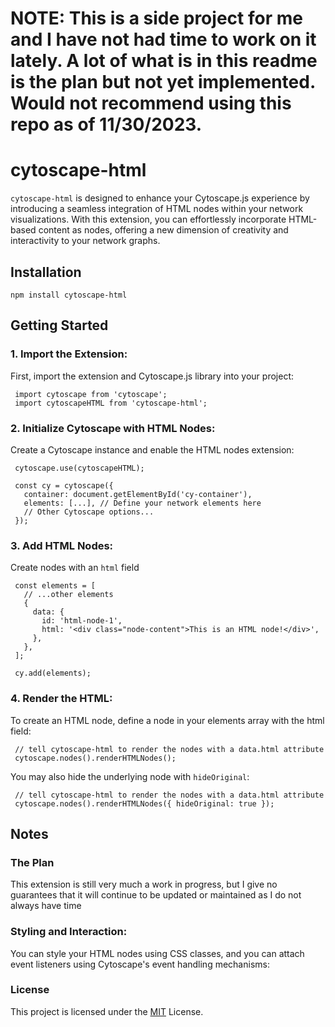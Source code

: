 # NOTE: This is a side project for me and I have not had time to work on it lately. A lot of what is in this readme is the plan but not yet implemented. Would not recommend using this repo as of 11/30/2023.

# cytoscape-html
`cytoscape-html` is designed to enhance your Cytoscape.js experience by introducing a seamless integration of HTML nodes within your network visualizations. With this extension, you can effortlessly incorporate HTML-based content as nodes, offering a new dimension of creativity and interactivity to your network graphs.

## Installation  
`npm install cytoscape-html`

## Getting Started
### 1. Import the Extension:
   First, import the extension and Cytoscape.js library into your project:
   ```
    import cytoscape from 'cytoscape';
    import cytoscapeHTML from 'cytoscape-html';
   ```

### 2.  Initialize Cytoscape with HTML Nodes:
   Create a Cytoscape instance and enable the HTML nodes extension:
   ```
    cytoscape.use(cytoscapeHTML);
   
    const cy = cytoscape({
      container: document.getElementById('cy-container'),
      elements: [...], // Define your network elements here
      // Other Cytoscape options...
    });
   ```


### 3.  Add HTML Nodes:
  Create nodes with an `html` field  
  ```
   const elements = [
     // ...other elements
     {
       data: {
         id: 'html-node-1',
         html: '<div class="node-content">This is an HTML node!</div>',
       },
     },
   ];
   
   cy.add(elements);
  ```

### 4.  Render the HTML:
  To create an HTML node, define a node in your elements array with the html field:  
  ```
   // tell cytoscape-html to render the nodes with a data.html attribute
   cytoscape.nodes().renderHTMLNodes();
  ```
  You may also hide the underlying node with `hideOriginal`:  
  ```
   // tell cytoscape-html to render the nodes with a data.html attribute
   cytoscape.nodes().renderHTMLNodes({ hideOriginal: true });
  ```

## Notes

### The Plan
This extension is still very much a work in progress, but I give no guarantees that it will continue to be updated or maintained as I do not always have time

### Styling and Interaction:
You can style your HTML nodes using CSS classes, and you can attach event listeners using Cytoscape's event handling mechanisms:

### License
This project is licensed under the [MIT](https://github.com/BradyDouthit/cytoscape-html/blob/main/LICENSE) License.
